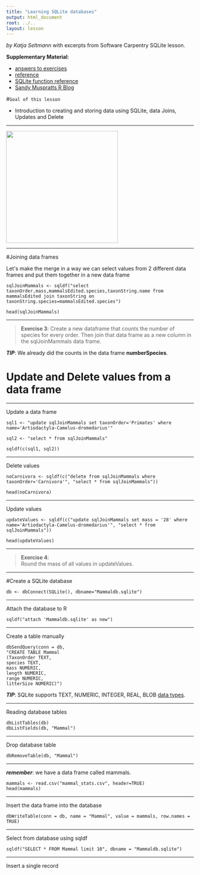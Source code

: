 ```yaml
---
title: "Learning SQLite databases"
output: html_document
root: ../..
layout: lesson
---
```

  
  *by Katja Seltmann* with excerpts from Software Carpentry SQLite lesson.

**Supplementary Material**: 
  
- [answers to exercises](sqldf-answers.txt)
- [reference](http://swcarpentry.github.io/sql-novice-survey/reference.html)
- [SQLite function reference](https://www.sqlite.org/lang_corefunc.html)
- [Sandy Muspratts R Blog](http://sandymuspratt.blogspot.com/2012/11/r-and-sqlite-part-1.html)

#`Goal of this lesson`
- Introduction to creating and storing data using SQLite, data Joins, Updates and Delete

***
 <img src="https://s-media-cache-ak0.pinimg.com/736x/e3/e9/02/e3e90236dfce025c9f4ac9aec842f246.jpg" height="300px" align="middle"  />

***

#Joining data frames

Let's make the merge in a way we can select values from 2 different data frames and put them together in a new data frame

    sqlJoinMammals <- sqldf("select taxonOrder,mass,mammalsEdited.species,taxonString.name from mammalsEdited join taxonString on taxonString.species=mammalsEdited.species")

    head(sqlJoinMammals)
    
 
***
> **Exercise 3**:
> Create a new dataframe that counts the number of species for every order. Then join that data frame as a new column in the sqlJoinMammals data frame.

***TIP***: We already did the counts in the data frame **numberSpecies**.

# Update and Delete values from a data frame

***
Update a data frame

    sql1 <- "update sqlJoinMammals set taxonOrder='Primates' where name='Artiodactyla-Camelus-dromedarius'"
    
    sql2 <- "select * from sqlJoinMammals"
    
    sqldf(c(sql1, sql2))
    
    
***
Delete values

    noCarnivora <- sqldf(c("delete from sqlJoinMammals where taxonOrder='Carnivora'", "select * from sqlJoinMammals"))

    head(noCarnivora)
    
***
Update values

    updateValues <- sqldf(c("update sqlJoinMammals set mass = '28' where name='Artiodactyla-Camelus-dromedarius'", "select * from sqlJoinMammals"))

    head(updateValues)

***
> **Exercise 4**:  
 > Round the mass of all values in updateValues.

***
#Create a SQLite database

    db <- dbConnect(SQLite(), dbname="Mammaldb.sqlite")
 
***
 Attach the database to R
 
    sqldf("attach 'Mammaldb.sqlite' as new")
    
***
Create a table manually

    dbSendQuery(conn = db,
    "CREATE TABLE Mammal
    (TaxonOrder TEXT,
    species TEXT,
    mass NUMERIC,
    length NUMERIC,
    range NUMERIC,
    litterSize NUMERIC)")

***TIP***: SQLite supports TEXT, NUMERIC, INTEGER, REAL, BLOB [data types](https://www.sqlite.org/datatype3.html). 

***
Reading database tables

    dbListTables(db)
    dbListFields(db, "Mammal")


***
Drop database table

    dbRemoveTable(db, "Mammal")
    
***

***remember***: we have a data frame called mammals.

    mammals <- read.csv("mammal_stats.csv", header=TRUE)
    head(mammals)

***
Insert the data frame into the database

    dbWriteTable(conn = db, name = "Mammal", value = mammals, row.names = TRUE)

***
Select from database using sqldf

    sqldf("SELECT * FROM Mammal limit 10", dbname = "Mammaldb.sqlite") 
    
    
***
Insert a single record